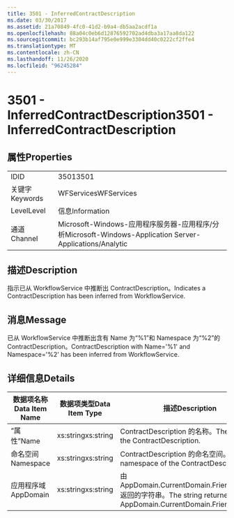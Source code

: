```yaml
---
title: 3501 - InferredContractDescription
ms.date: 03/30/2017
ms.assetid: 21a70849-4fc0-41d2-b9a4-db5aa2acdf1a
ms.openlocfilehash: 88a04c0eb6d12876592702ad4dba3a17aa8da122
ms.sourcegitcommit: bc293b14af795e0e999e3304dd40c0222cf2ffe4
ms.translationtype: MT
ms.contentlocale: zh-CN
ms.lasthandoff: 11/26/2020
ms.locfileid: "96245284"
---
```

# <a name="3501---inferredcontractdescription"></a><span data-ttu-id="e4c46-102">3501 - InferredContractDescription</span><span class="sxs-lookup"><span data-stu-id="e4c46-102">3501 - InferredContractDescription</span></span>

## <a name="properties"></a><span data-ttu-id="e4c46-103">属性</span><span class="sxs-lookup"><span data-stu-id="e4c46-103">Properties</span></span>  
  
|||  
|-|-|  
|<span data-ttu-id="e4c46-104">ID</span><span class="sxs-lookup"><span data-stu-id="e4c46-104">ID</span></span>|<span data-ttu-id="e4c46-105">3501</span><span class="sxs-lookup"><span data-stu-id="e4c46-105">3501</span></span>|  
|<span data-ttu-id="e4c46-106">关键字</span><span class="sxs-lookup"><span data-stu-id="e4c46-106">Keywords</span></span>|<span data-ttu-id="e4c46-107">WFServices</span><span class="sxs-lookup"><span data-stu-id="e4c46-107">WFServices</span></span>|  
|<span data-ttu-id="e4c46-108">Level</span><span class="sxs-lookup"><span data-stu-id="e4c46-108">Level</span></span>|<span data-ttu-id="e4c46-109">信息</span><span class="sxs-lookup"><span data-stu-id="e4c46-109">Information</span></span>|  
|<span data-ttu-id="e4c46-110">通道</span><span class="sxs-lookup"><span data-stu-id="e4c46-110">Channel</span></span>|<span data-ttu-id="e4c46-111">Microsoft-Windows-应用程序服务器-应用程序/分析</span><span class="sxs-lookup"><span data-stu-id="e4c46-111">Microsoft-Windows-Application Server-Applications/Analytic</span></span>|  
  
## <a name="description"></a><span data-ttu-id="e4c46-112">描述</span><span class="sxs-lookup"><span data-stu-id="e4c46-112">Description</span></span>  

 <span data-ttu-id="e4c46-113">指示已从 WorkflowService 中推断出 ContractDescription。</span><span class="sxs-lookup"><span data-stu-id="e4c46-113">Indicates a ContractDescription has been inferred from WorkflowService.</span></span>  
  
## <a name="message"></a><span data-ttu-id="e4c46-114">消息</span><span class="sxs-lookup"><span data-stu-id="e4c46-114">Message</span></span>  

 <span data-ttu-id="e4c46-115">已从 WorkflowService 中推断出含有 Name 为“%1”和 Namespace 为“%2”的 ContractDescription。</span><span class="sxs-lookup"><span data-stu-id="e4c46-115">ContractDescription with Name='%1' and Namespace='%2' has been inferred from WorkflowService.</span></span>  
  
## <a name="details"></a><span data-ttu-id="e4c46-116">详细信息</span><span class="sxs-lookup"><span data-stu-id="e4c46-116">Details</span></span>  
  
|<span data-ttu-id="e4c46-117">数据项名称</span><span class="sxs-lookup"><span data-stu-id="e4c46-117">Data Item Name</span></span>|<span data-ttu-id="e4c46-118">数据项类型</span><span class="sxs-lookup"><span data-stu-id="e4c46-118">Data Item Type</span></span>|<span data-ttu-id="e4c46-119">描述</span><span class="sxs-lookup"><span data-stu-id="e4c46-119">Description</span></span>|  
|--------------------|--------------------|-----------------|  
|<span data-ttu-id="e4c46-120">“属性”</span><span class="sxs-lookup"><span data-stu-id="e4c46-120">Name</span></span>|<span data-ttu-id="e4c46-121">xs:string</span><span class="sxs-lookup"><span data-stu-id="e4c46-121">xs:string</span></span>|<span data-ttu-id="e4c46-122">ContractDescription 的名称。</span><span class="sxs-lookup"><span data-stu-id="e4c46-122">The name of the ContractDescription.</span></span>|  
|<span data-ttu-id="e4c46-123">命名空间</span><span class="sxs-lookup"><span data-stu-id="e4c46-123">Namespace</span></span>|<span data-ttu-id="e4c46-124">xs:string</span><span class="sxs-lookup"><span data-stu-id="e4c46-124">xs:string</span></span>|<span data-ttu-id="e4c46-125">ContractDescription 的命名空间。</span><span class="sxs-lookup"><span data-stu-id="e4c46-125">The namespace of the ContractDescription.</span></span>|  
|<span data-ttu-id="e4c46-126">应用程序域</span><span class="sxs-lookup"><span data-stu-id="e4c46-126">AppDomain</span></span>|<span data-ttu-id="e4c46-127">xs:string</span><span class="sxs-lookup"><span data-stu-id="e4c46-127">xs:string</span></span>|<span data-ttu-id="e4c46-128">由 AppDomain.CurrentDomain.FriendlyName 返回的字符串。</span><span class="sxs-lookup"><span data-stu-id="e4c46-128">The string returned by AppDomain.CurrentDomain.FriendlyName.</span></span>|
